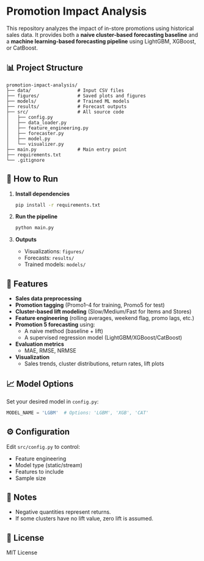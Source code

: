 # Promotion Impact Analysis

This repository analyzes the impact of in-store promotions using historical sales data. It provides both a **naive cluster-based forecasting baseline** and a **machine learning-based forecasting pipeline** using LightGBM, XGBoost, or CatBoost.

## 📊 Project Structure

```
promotion-impact-analysis/
├── data/                 # Input CSV files
├── figures/              # Saved plots and figures
├── models/               # Trained ML models
├── results/              # Forecast outputs
├── src/                  # All source code
│   ├── config.py
│   ├── data_loader.py
│   ├── feature_engineering.py
│   ├── forecaster.py
│   ├── model.py
│   └── visualizer.py
├── main.py               # Main entry point
├── requirements.txt
└── .gitignore
```

## 🚀 How to Run

1. **Install dependencies**
   ```bash
   pip install -r requirements.txt
   ```

2. **Run the pipeline**
   ```bash
   python main.py
   ```

3. **Outputs**
   - Visualizations: `figures/`
   - Forecasts: `results/`
   - Trained models: `models/`

## 🧠 Features

- **Sales data preprocessing**
- **Promotion tagging** (Promo1–4 for training, Promo5 for test)
- **Cluster-based lift modeling** (Slow/Medium/Fast for Items and Stores)
- **Feature engineering** (rolling averages, weekend flag, promo lags, etc.)
- **Promotion 5 forecasting** using:
  - A naive method (baseline + lift)
  - A supervised regression model (LightGBM/XGBoost/CatBoost)
- **Evaluation metrics**
  - MAE, RMSE, NRMSE
- **Visualization**
  - Sales trends, cluster distributions, return rates, lift plots

## 📈 Model Options

Set your desired model in `config.py`:

```python
MODEL_NAME = 'LGBM'  # Options: 'LGBM', 'XGB', 'CAT'
```

## ⚙️ Configuration

Edit `src/config.py` to control:

- Feature engineering
- Model type (static/stream)
- Features to include
- Sample size

## 📝 Notes

- Negative quantities represent returns.
- If some clusters have no lift value, zero lift is assumed.

## 📄 License

MIT License

